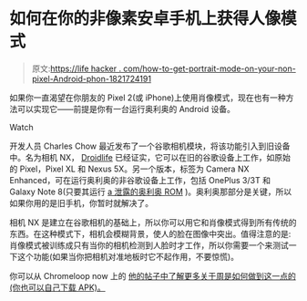 # 如何在你的非像素安卓手机上获得人像模式

> 原文:[https://life hacker . com/how-to-get-portrait-mode-on-your-non-pixel-Android-phon-1821724191](https://lifehacker.com/how-to-get-portrait-mode-on-your-non-pixel-android-phon-1821724191)

如果你一直渴望在你朋友的 Pixel 2(或 iPhone)上使用肖像模式，现在也有一种方法可以实现它——前提是你有一台运行奥利奥的 Android 设备。

Watch

开发人员 Charles Chow 最近发布了一个谷歌相机模块，将该功能引入到旧设备中。名为相机 NX， [Droidlife](https://www.droid-life.com/2018/01/02/google-portrait-mode-ported/) 已经证实，它可以在旧的谷歌设备上工作，如原始的 Pixel，Pixel XL 和 Nexus 5X。另一个版本，标签为 Camera NX Enhanced，可在运行奥利奥的非谷歌设备上工作，包括 OnePlus 3/3T 和 Galaxy Note 8(只要其运行 [a 泄露的奥利奥 ROM](https://www.xda-developers.com/samsung-galaxy-note-8-oreo-beta-leak/) )。奥利奥那部分是关键，所以如果你用的是旧手机，你暂时就解决了。

相机 NX 是建立在谷歌相机的基础上，所以你可以用它和肖像模式得到所有传统的东西。在这种模式下，相机会模糊背景，使人的脸在图像中突出。值得注意的是:肖像模式被训练成只有当你的相机检测到人脸时才工作，所以你需要一个来测试一下这个功能(如果当你把相机对准地板时它不起作用，不要惊慌)。

你可以从 Chromeloop now 上的 [他的帖子中了解更多关于周是如何做到这一点的(你也可以自己下载 APK)。](https://chromloop.com/2017/12/apk-enable-portrait-mode-nexus-5x6p-og-pixel-phone-google-camera-mod/)